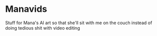 # Manavids
Stuff for Mana's AI art so that she'll sit with me on the couch instead of doing tedious shit with video editing

